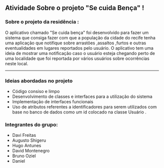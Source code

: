 ## Atividade Sobre o projeto "Se cuida Bença" !

### Sobre o projeto da residência : 

O aplicativo chamado "Se cuida bença" foi desenvolvido para fazer um sistema 
que consiga fazer com que a população da cidade do recife tenha uma aplicação 
que notifique sobre arrastões ,assaltos ,furtos e outras eventualidades em lugares
reportados pelo usuário. O aplicativo tem uma ideia de mostrar uma notificação 
caso o usuário esteja chegando perto de uma localidade que foi reportada por vários usuários
sobre ocorrências neste local.

-----------------------------------------------------------------------

### Ideias abordadas no projeto 

- Código consiso e limpo 
- Desenvolvimento de classes e interfaces para a utilização do sistema
- Implementação de interfaces funcionais 
- Uso de atributos referentes a identificadores para serem utilizados com base no banco de dados 
como um id colocado na classe Usuário .


### Integrantes do grupo:

- Davi Freitas
- Augusto Shigeru 
- Hugo Antunes
- David Montenegro
- Bruno Oziel
- Daniel
